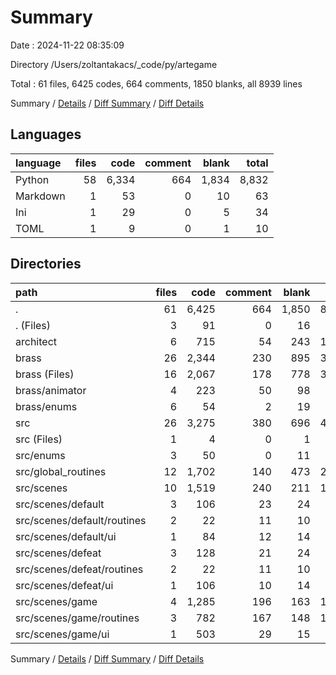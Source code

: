 # Summary

Date : 2024-11-22 08:35:09

Directory /Users/zoltantakacs/_code/py/artegame

Total : 61 files,  6425 codes, 664 comments, 1850 blanks, all 8939 lines

Summary / [Details](details.md) / [Diff Summary](diff.md) / [Diff Details](diff-details.md)

## Languages
| language | files | code | comment | blank | total |
| :--- | ---: | ---: | ---: | ---: | ---: |
| Python | 58 | 6,334 | 664 | 1,834 | 8,832 |
| Markdown | 1 | 53 | 0 | 10 | 63 |
| Ini | 1 | 29 | 0 | 5 | 34 |
| TOML | 1 | 9 | 0 | 1 | 10 |

## Directories
| path | files | code | comment | blank | total |
| :--- | ---: | ---: | ---: | ---: | ---: |
| . | 61 | 6,425 | 664 | 1,850 | 8,939 |
| . (Files) | 3 | 91 | 0 | 16 | 107 |
| architect | 6 | 715 | 54 | 243 | 1,012 |
| brass | 26 | 2,344 | 230 | 895 | 3,469 |
| brass (Files) | 16 | 2,067 | 178 | 778 | 3,023 |
| brass/animator | 4 | 223 | 50 | 98 | 371 |
| brass/enums | 6 | 54 | 2 | 19 | 75 |
| src | 26 | 3,275 | 380 | 696 | 4,351 |
| src (Files) | 1 | 4 | 0 | 1 | 5 |
| src/enums | 3 | 50 | 0 | 11 | 61 |
| src/global_routines | 12 | 1,702 | 140 | 473 | 2,315 |
| src/scenes | 10 | 1,519 | 240 | 211 | 1,970 |
| src/scenes/default | 3 | 106 | 23 | 24 | 153 |
| src/scenes/default/routines | 2 | 22 | 11 | 10 | 43 |
| src/scenes/default/ui | 1 | 84 | 12 | 14 | 110 |
| src/scenes/defeat | 3 | 128 | 21 | 24 | 173 |
| src/scenes/defeat/routines | 2 | 22 | 11 | 10 | 43 |
| src/scenes/defeat/ui | 1 | 106 | 10 | 14 | 130 |
| src/scenes/game | 4 | 1,285 | 196 | 163 | 1,644 |
| src/scenes/game/routines | 3 | 782 | 167 | 148 | 1,097 |
| src/scenes/game/ui | 1 | 503 | 29 | 15 | 547 |

Summary / [Details](details.md) / [Diff Summary](diff.md) / [Diff Details](diff-details.md)